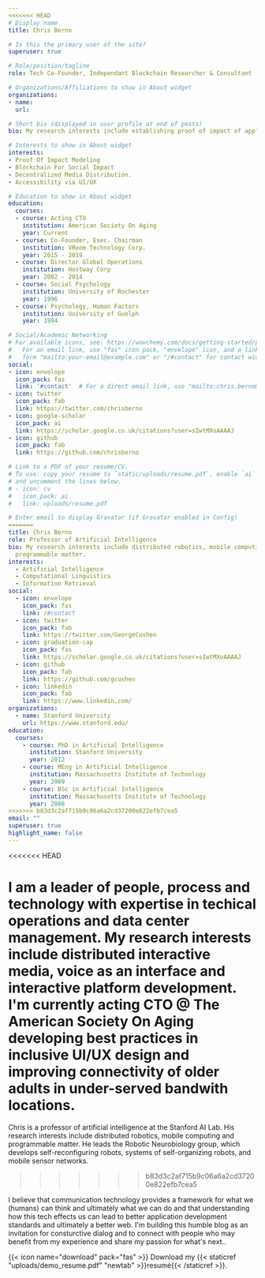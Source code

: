```yaml
---
<<<<<<< HEAD
# Display name
title: Chris Berno

# Is this the primary user of the site?
superuser: true

# Role/position/tagline
role: Tech Co-Founder, Independant Blockchain Researcher & Consultant

# Organizations/Affiliations to show in About widget
organizations:
- name: 
  url: 

# Short bio (displayed in user profile at end of posts)
bio: My research interests include establishing proof of impact of applied distributed technology, immersive & interactive media experiences and advancing UI/UX for better accessibility for users with vision, hearing & dexterity challenges. 

# Interests to show in About widget
interests:
- Proof Of Impact Modeling 
- Blockchain For Social Impact
- Decentralized Media Distribution. 
- Accessibility via UI/UX

# Education to show in About widget
education:
  courses:
  - course: Acting CTO
    institution: American Society On Aging
    year: Current
  - course: Co-Founder, Exec. Chairman
    institution: VRoom Technology Corp.
    year: 2015 - 2019
  - course: Director Global Operations
    institution: Hostway Corp
    year: 2002 - 2014
  - course: Social Psychology
    institution: University of Rochester
    year: 1996
  - course: Psychology, Human Factors
    institution: University of Guelph
    year: 1994

# Social/Academic Networking
# For available icons, see: https://wowchemy.com/docs/getting-started/page-builder/#icons
#   For an email link, use "fas" icon pack, "envelope" icon, and a link in the
#   form "mailto:your-email@example.com" or "/#contact" for contact widget.
social:
- icon: envelope
  icon_pack: fas
  link: '#contact'  # For a direct email link, use "mailto:chris.berno@gmail.com".
- icon: twitter
  icon_pack: fab
  link: https://twitter.com/chrisberno
- icon: google-scholar
  icon_pack: ai
  link: https://scholar.google.co.uk/citations?user=sIwtMXoAAAAJ
- icon: github
  icon_pack: fab
  link: https://github.com/chrisberno

# Link to a PDF of your resume/CV.
# To use: copy your resume to `static/uploads/resume.pdf`, enable `ai` icons in `params.toml`, 
# and uncomment the lines below.
# - icon: cv
#   icon_pack: ai
#   link: uploads/resume.pdf

# Enter email to display Gravatar (if Gravatar enabled in Config)
=======
title: Chris Berno
role: Professor of Artificial Intelligence
bio: My research interests include distributed robotics, mobile computing and
  programmable matter.
interests:
  - Artificial Intelligence
  - Computational Linguistics
  - Information Retrieval
social:
  - icon: envelope
    icon_pack: fas
    link: /#contact
  - icon: twitter
    icon_pack: fab
    link: https://twitter.com/GeorgeCushen
  - icon: graduation-cap
    icon_pack: fas
    link: https://scholar.google.co.uk/citations?user=sIwtMXoAAAAJ
  - icon: github
    icon_pack: fab
    link: https://github.com/gcushen
  - icon: linkedin
    icon_pack: fab
    link: https://www.linkedin.com/
organizations:
  - name: Stanford University
    url: https://www.stanford.edu/
education:
  courses:
    - course: PhD in Artificial Intelligence
      institution: Stanford University
      year: 2012
    - course: MEng in Artificial Intelligence
      institution: Massachusetts Institute of Technology
      year: 2009
    - course: BSc in Artificial Intelligence
      institution: Massachusetts Institute of Technology
      year: 2008
>>>>>>> b83d3c2af715b9c06a6a2cd37200e822efb7cea5
email: ""
superuser: true
highlight_name: false
---
```

<<<<<<< HEAD

I am a leader of people, process and technology with expertise in techical operations and data center management. My research interests include distributed interactive media, voice as an interface and interactive platform development. I'm currently acting CTO @ The American Society On Aging developing best practices in inclusive UI/UX design and improving connectivity of older adults in under-served bandwith locations.
=======
Chris is a professor of artificial intelligence at the Stanford AI Lab. His research interests include distributed robotics, mobile computing and programmable matter. He leads the Robotic Neurobiology group, which develops self-reconfiguring robots, systems of self-organizing robots, and mobile sensor networks.
>>>>>>> b83d3c2af715b9c06a6a2cd37200e822efb7cea5

I believe that communication technology provides a framework for what we (humans) can think and ultimately what we can do and that understanding how this tech effects us can lead to better application development standards and ultimately a better web. I'm building this humble blog as an invitation for consturctive dialog and to connect with people who may benefit from my experience and share my passion for what's next..

{{< icon name="download" pack="fas" >}} Download my {{< staticref "uploads/demo_resume.pdf" "newtab" >}}resumé{{< /staticref >}}.